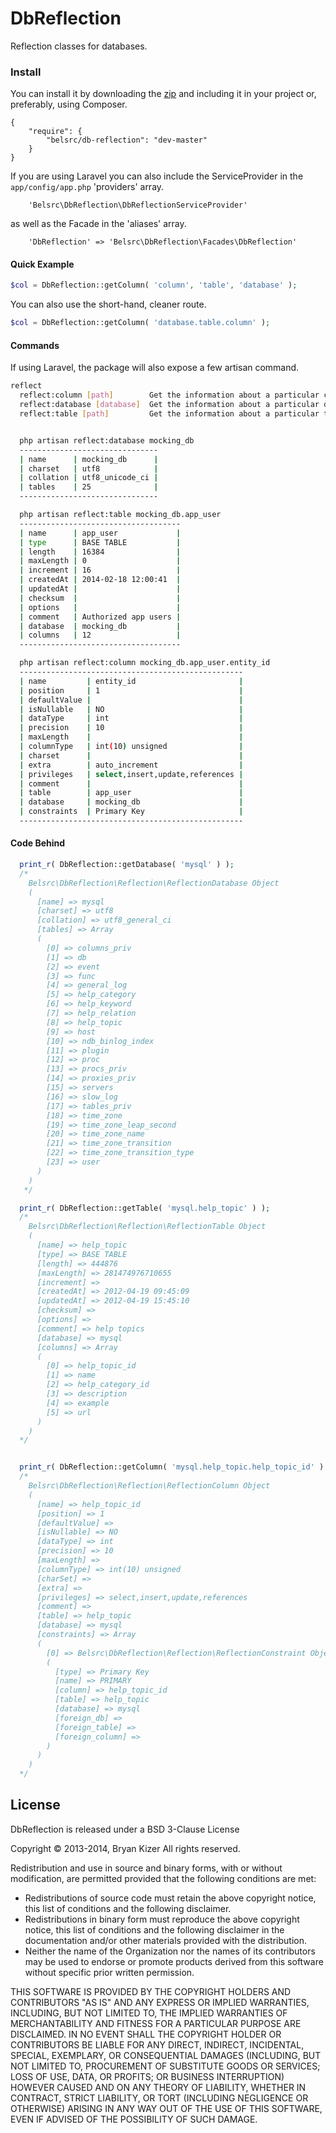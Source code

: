 # DbReflection
Reflection classes for databases.

### Install
You can install it by downloading the [zip](https://github.com/belsrc/db-reflection/archive/master.zip) and including it in your project or, preferably, using Composer.
```
{
    "require": {
        "belsrc/db-reflection": "dev-master"
    }
}
```
If you are using Laravel you can also include the ServiceProvider in the ```app/config/app.php``` 'providers' array.
```
    'Belsrc\DbReflection\DbReflectionServiceProvider'
```
as well as the Facade in the 'aliases' array.
```
    'DbReflection' => 'Belsrc\DbReflection\Facades\DbReflection'
```

#### Quick Example
```php
$col = DbReflection::getColumn( 'column', 'table', 'database' );
```
You can also use the short-hand, cleaner route.
```php
$col = DbReflection::getColumn( 'database.table.column' );
```

#### Commands
If using Laravel, the package will also expose a few artisan command.
```bash
reflect
  reflect:column [path]        Get the information about a particular column.
  reflect:database [database]  Get the information about a particular database.
  reflect:table [path]         Get the information about a particular table.


  php artisan reflect:database mocking_db
  -------------------------------
  | name      | mocking_db      |
  | charset   | utf8            |
  | collation | utf8_unicode_ci |
  | tables    | 25              |
  -------------------------------

  php artisan reflect:table mocking_db.app_user
  ------------------------------------
  | name      | app_user             |
  | type      | BASE TABLE           |
  | length    | 16384                |
  | maxLength | 0                    |
  | increment | 16                   |
  | createdAt | 2014-02-18 12:00:41  |
  | updatedAt |                      |
  | checksum  |                      |
  | options   |                      |
  | comment   | Authorized app users |
  | database  | mocking_db           |
  | columns   | 12                   |
  ------------------------------------

  php artisan reflect:column mocking_db.app_user.entity_id
  --------------------------------------------------
  | name         | entity_id                       |
  | position     | 1                               |
  | defaultValue |                                 |
  | isNullable   | NO                              |
  | dataType     | int                             |
  | precision    | 10                              |
  | maxLength    |                                 |
  | columnType   | int(10) unsigned                |
  | charset      |                                 |
  | extra        | auto_increment                  |
  | privileges   | select,insert,update,references |
  | comment      |                                 |
  | table        | app_user                        |
  | database     | mocking_db                      |
  | constraints  | Primary Key                     |
  --------------------------------------------------

```

#### Code Behind
```php
  print_r( DbReflection::getDatabase( 'mysql' ) );
  /*
    Belsrc\DbReflection\Reflection\ReflectionDatabase Object
    (
      [name] => mysql
      [charset] => utf8
      [collation] => utf8_general_ci
      [tables] => Array
      (
        [0] => columns_priv
        [1] => db
        [2] => event
        [3] => func
        [4] => general_log
        [5] => help_category
        [6] => help_keyword
        [7] => help_relation
        [8] => help_topic
        [9] => host
        [10] => ndb_binlog_index
        [11] => plugin
        [12] => proc
        [13] => procs_priv
        [14] => proxies_priv
        [15] => servers
        [16] => slow_log
        [17] => tables_priv
        [18] => time_zone
        [19] => time_zone_leap_second
        [20] => time_zone_name
        [21] => time_zone_transition
        [22] => time_zone_transition_type
        [23] => user
      )
    )
   */

  print_r( DbReflection::getTable( 'mysql.help_topic' ) );
  /*
    Belsrc\DbReflection\Reflection\ReflectionTable Object
    (
      [name] => help_topic
      [type] => BASE TABLE
      [length] => 444876
      [maxLength] => 281474976710655
      [increment] =>
      [createdAt] => 2012-04-19 09:45:09
      [updatedAt] => 2012-04-19 15:45:10
      [checksum] =>
      [options] =>
      [comment] => help topics
      [database] => mysql
      [columns] => Array
      (
        [0] => help_topic_id
        [1] => name
        [2] => help_category_id
        [3] => description
        [4] => example
        [5] => url
      )
    )
  */


  print_r( DbReflection::getColumn( 'mysql.help_topic.help_topic_id' ) );
  /*
    Belsrc\DbReflection\Reflection\ReflectionColumn Object
    (
      [name] => help_topic_id
      [position] => 1
      [defaultValue] =>
      [isNullable] => NO
      [dataType] => int
      [precision] => 10
      [maxLength] =>
      [columnType] => int(10) unsigned
      [charSet] =>
      [extra] =>
      [privileges] => select,insert,update,references
      [comment] =>
      [table] => help_topic
      [database] => mysql
      [constraints] => Array
      (
        [0] => Belsrc\DbReflection\Reflection\ReflectionConstraint Object
        (
          [type] => Primary Key
          [name] => PRIMARY
          [column] => help_topic_id
          [table] => help_topic
          [database] => mysql
          [foreign_db] =>
          [foreign_table] =>
          [foreign_column] =>
        )
      )
    )
  */


```

## License ##
DbReflection is released under a BSD 3-Clause License

Copyright &copy; 2013-2014, Bryan Kizer
All rights reserved.

Redistribution and use in source and binary forms, with or without
modification, are permitted provided that the following conditions are
met:

* Redistributions of source code must retain the above copyright notice,
  this list of conditions and the following disclaimer.
* Redistributions in binary form must reproduce the above copyright notice,
  this list of conditions and the following disclaimer in the documentation
  and/or other materials provided with the distribution.
* Neither the name of the Organization nor the names of its contributors
  may be used to endorse or promote products derived from this software
  without specific prior written permission.

THIS SOFTWARE IS PROVIDED BY THE COPYRIGHT HOLDERS AND CONTRIBUTORS "AS
IS" AND ANY EXPRESS OR IMPLIED WARRANTIES, INCLUDING, BUT NOT LIMITED
TO, THE IMPLIED WARRANTIES OF MERCHANTABILITY AND FITNESS FOR A
PARTICULAR PURPOSE ARE DISCLAIMED. IN NO EVENT SHALL THE COPYRIGHT
HOLDER OR CONTRIBUTORS BE LIABLE FOR ANY DIRECT, INDIRECT, INCIDENTAL,
SPECIAL, EXEMPLARY, OR CONSEQUENTIAL DAMAGES (INCLUDING, BUT NOT LIMITED
TO, PROCUREMENT OF SUBSTITUTE GOODS OR SERVICES; LOSS OF USE, DATA, OR
PROFITS; OR BUSINESS INTERRUPTION) HOWEVER CAUSED AND ON ANY THEORY OF
LIABILITY, WHETHER IN CONTRACT, STRICT LIABILITY, OR TORT (INCLUDING
NEGLIGENCE OR OTHERWISE) ARISING IN ANY WAY OUT OF THE USE OF THIS
SOFTWARE, EVEN IF ADVISED OF THE POSSIBILITY OF SUCH DAMAGE.
